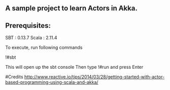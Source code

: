 A sample project to learn Actors in Akka.
---

Prerequisites:
---
SBT : 0.13.7
Scala : 2.11.4

To execute, run following commands

!#sbt

This will open up the sbt console
Then type
!#run
and press Enter

#Credits
http://www.reactive.io/tips/2014/03/28/getting-started-with-actor-based-programming-using-scala-and-akka/

